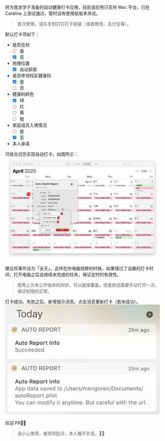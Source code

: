 转为我浙学子准备的自动健康打卡应用，目前该应用只支持 Mac 平台，已在 Catalina 上测试通过，暂时没有使用低版本测试。

> 首次使用，请先复制钉钉打卡链接（或者微信、支付宝等）。

默认打卡项如下：

- 是否在校
    - [ ] 是
    - [x] 否
- 地理位置
    - [x] 自动获取
- 是否申领校区健康码
    - [x] 是
    - [ ] 否
- 健康码颜色
    - [x] 绿
    - [ ] 红
    - [ ] 黄
    - [ ] 橙
- 家庭成员入境情况
    - [ ] 是
    - [x] 否
- 本人承诺



可结合日历实现自动打卡，如图所示：![Xnip2020-04-05_15-34-35](README.assets/Xnip2020-04-05_15-34-35.jpg)



建议将事件设为「全天」，这样在你电脑锁屏的时候，如果错过了设置的打卡时间，打开电脑之后会继续未完成的任务，保证定时的有效性。



> 使用上次未公开版本的同学，可以直接覆盖。但是依旧需要手动打开一次，保证权限的正常。



打卡成功、失败之后，新增提示消息。点击消息重新打卡（若未成功）。![image-20200405154401133](README.assets/image-20200405154401133.png)



欢迎 PR🧏🏻



> 请小心使用，被老师批评，本人概不负责。🧏🏻